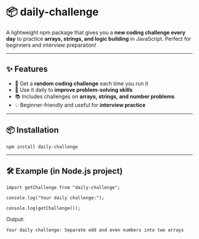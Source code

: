 # 📦 daily-challenge

A lightweight npm package that gives you a **new coding challenge every day** to practice **arrays, strings, and logic building** in JavaScript. Perfect for beginners and interview preparation!  

---

## ✨ Features

- 🎯 Get a **random coding challenge** each time you run it  
- 📅 Use it daily to **improve problem-solving skills**  
- 📚 Includes challenges on **arrays, strings, and number problems**  
- 💡 Beginner-friendly and useful for **interview practice**  

---

## 📦 Installation

`npm install daily-challenge`

--- 

## 🛠 Example (in Node.js project)

`import getChallenge from "daily-challenge";`

`console.log("Your daily challenge:");`

`console.log(getChallenge());`

Output:

``Your daily challenge:
Separate odd and even numbers into two arrays``


